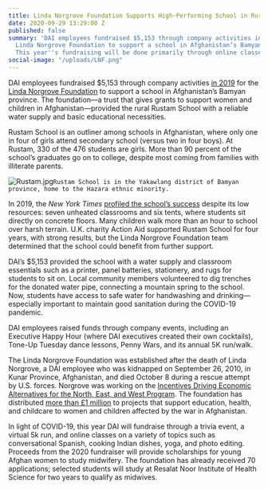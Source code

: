```yaml
---
title: Linda Norgrove Foundation Supports High-Performing School in Rural Afghanistan
date: 2020-09-29 13:29:00 Z
published: false
summary: 'DAI employees fundraised $5,153 through company activities in 2019 for the
  Linda Norgrove Foundation to support a school in Afghanistan’s Bamyan province.
  This year''s fundraising will be done primarily through online classes. '
social-image: "/uploads/LNF.png"
---
```


DAI employees fundraised $5,153 through company activities [in 2019](https://www.dai.com/news/dai-raises-more-than-5-dollars-000-for-linda-norgrove-foundation) for the [Linda Norgrove Foundation](https://lindanorgrovefoundation.org/) to support a school in Afghanistan’s Bamyan province. The foundation—a trust that gives grants to support women and children in Afghanistan—provided the rural Rustam School with a reliable water supply and basic educational necessities. 

Rustam School is an outliner among schools in Afghanistan, where only one in four of girls attend secondary school (versus two in four boys). At Rustam, 330 of the 476 students are girls. More than 90 percent of the school’s graduates go on to college, despite most coming from families with illiterate parents. 

![Rustam.jpg](/uploads/Rustam.jpg)`Rustam School is in the Yakawlang district of Bamyan province, home to the Hazara ethnic minority.`

In 2019, the *New York Times* [profiled the school’s success](https://www.nytimes.com/2019/06/27/world/asia/afghanistan-education-girls.html) despite its low resources: seven unheated classrooms and six tents, where students sit directly on concrete floors. Many children walk more than an hour to school over harsh terrain. U.K. charity Action Aid supported Rustam School for four years, with strong results, but the Linda Norgrove Foundation team determined that the school could benefit from further support. 
  
DAI’s $5,153 provided the school with a water supply and classroom essentials such as a printer, panel batteries, stationery, and rugs for students to sit on. Local community members volunteered to dig trenches for the donated water pipe, connecting a mountain spring to the school. Now, students have access to safe water for handwashing and drinking—especially important to maintain good sanitation during the COVID-19 pandemic. 

DAI employees raised funds through company events, including an Executive Happy Hour (where DAI executives created their own cocktails), Tone-Up Tuesday dance lessons, Penny Wars, and its annual 5K run/walk. 

The Linda Norgrove Foundation was established after the death of Linda Norgrove, a DAI employee who was kidnapped on September 26, 2010, in Kunar Province, Afghanistan, and died October 8 during a rescue attempt by U.S. forces. Norgrove was working on the [Incentives Driving Economic Alternatives for the North, East, and West Program](https://www.dai.com/our-work/projects/afghanistan-incentives-driving-economic-alternatives-north-east-and-west-idea-new). The foundation has distributed [more than £1 million](https://lindanorgrovefoundation.org/what-we-do/where-your-money-goes/) to projects that support education, health, and childcare to women and children affected by the war in Afghanistan. 

In light of COVID-19, this year DAI will fundraise through a trivia event, a virtual 5k run, and online classes on a variety of topics such as conversational Spanish, cooking Indian dishes, yoga, and photo editing. Proceeds from the 2020 fundraiser will provide scholarships for young Afghan women to study midwifery. The foundation has already received 70 applications; selected students will study at Resalat Noor Institute of Health Science for two years to qualify as midwives.